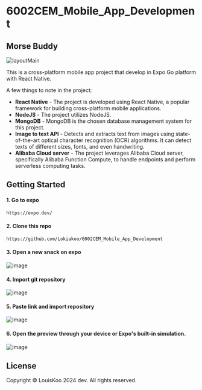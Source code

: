 # 6002CEM_Mobile_App_Development

## Morse Buddy

<div style="display: flex;">
    <img src="https://github-production-user-asset-6210df.s3.amazonaws.com/111053407/341665605-6675c9aa-ce93-4c51-a1d4-75800c7e158c.png?X-Amz-Algorithm=AWS4-HMAC-SHA256&X-Amz-Credential=AKIAVCODYLSA53PQK4ZA%2F20240621%2Fus-east-1%2Fs3%2Faws4_request&X-Amz-Date=20240621T063842Z&X-Amz-Expires=300&X-Amz-Signature=1ef16cadf4ccb13543e477596cc57776d1fd89837c940b207bfcc98445e966e7&X-Amz-SignedHeaders=host&actor_id=111053407&key_id=0&repo_id=799166496" alt="layoutMain">
</div>



This is a cross-platform mobile app project that develop in Expo Go platform with React Native.

A few things to note in the project:
* **React Native** - The project is developed using React Native, a popular framework for building cross-platform mobile applications.
* **NodeJS** - The project utilizes NodeJS.
* **MongoDB** - MongoDB is the chosen database management system for this project.
* **Image to text API** - Detects and extracts text from images using state-of-the-art optical character recognition (OCR) algorithms. It can detect texts of different sizes, fonts, and even handwriting.
* **Alibaba Cloud server** - The project leverages Alibaba Cloud server, specifically Alibaba Function Compute, to handle endpoints and perform serverless computing tasks.

## Getting Started

#### 1. Go to expo
```
https://expo.dev/
```

#### 2. Clone this repo
```
https://github.com/Lokiakoo/6002CEM_Mobile_App_Development
```

#### 3. Open a new snack on expo
![image](https://github.com/Lokiakoo/6002CEM_Mobile_App_Development/assets/111053407/f9bde8d2-287a-4040-86ab-f122fccffd0f)

#### 4. Import git repository
![image](https://github.com/Lokiakoo/6002CEM_Mobile_App_Development/assets/111053407/6519ab51-6249-4f1b-8d7f-e985f404290e)

#### 5. Paste link and import repository
![image](https://github.com/Lokiakoo/6002CEM_Mobile_App_Development/assets/111053407/356bfdfb-eb59-421d-9f76-d582bd06c8eb)

#### 6. Open the preview through your device or Expo's built-in simulation.
![image](https://github.com/Lokiakoo/6002CEM_Mobile_App_Development/assets/111053407/2c48b061-008f-467f-ada2-43483da03e11)

## License
Copyright © LouisKoo 2024 dev. All rights reserved.

